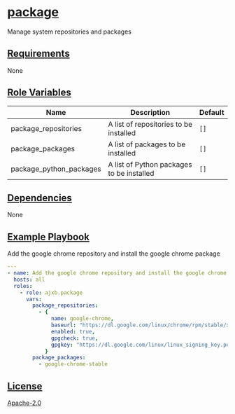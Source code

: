 # [package](#package)

Manage system repositories and packages

## [Requirements](#requirements)

None

## [Role Variables](#role-variables)

| Name | Description | Default |
| --- | --- | --- |
| package_repositories | A list of repositories to be installed | `[]` |
| package_packages | A list of packages to be installed | `[]` |
| package_python_packages | A list of Python packages to be installed | `[]` |

## [Dependencies](#dependencies)

None

## [Example Playbook](#example-playbook)

Add the google chrome repository and install the google chrome package

```yaml
---
- name: Add the google chrome repository and install the google chrome package
  hosts: all
  roles:
    - role: ajxb.package
      vars:
        package_repositories:
          - {
              name: google-chrome,
              baseurl: "https://dl.google.com/linux/chrome/rpm/stable/x86_64",
              enabled: true,
              gpgcheck: true,
              gpgkey: "https://dl.google.com/linux/linux_signing_key.pub",
            }
        package_packages:
          - google-chrome-stable
```

## [License](#license)

[Apache-2.0](LICENSE)
